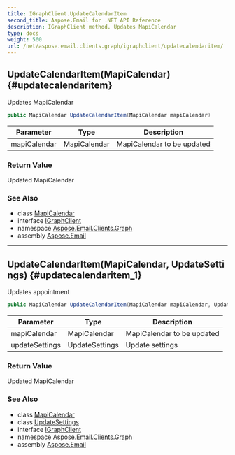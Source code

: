 ```yaml
---
title: IGraphClient.UpdateCalendarItem
second_title: Aspose.Email for .NET API Reference
description: IGraphClient method. Updates MapiCalendar
type: docs
weight: 560
url: /net/aspose.email.clients.graph/igraphclient/updatecalendaritem/
---
```

## UpdateCalendarItem(MapiCalendar) {#updatecalendaritem}

Updates MapiCalendar

```csharp
public MapiCalendar UpdateCalendarItem(MapiCalendar mapiCalendar)
```

| Parameter | Type | Description |
| --- | --- | --- |
| mapiCalendar | MapiCalendar | MapiCalendar to be updated |

### Return Value

Updated MapiCalendar

### See Also

* class [MapiCalendar](../../../aspose.email.mapi/mapicalendar/)
* interface [IGraphClient](../)
* namespace [Aspose.Email.Clients.Graph](../../igraphclient/)
* assembly [Aspose.Email](../../../)

---

## UpdateCalendarItem(MapiCalendar, UpdateSettings) {#updatecalendaritem_1}

Updates appointment

```csharp
public MapiCalendar UpdateCalendarItem(MapiCalendar mapiCalendar, UpdateSettings updateSettings)
```

| Parameter | Type | Description |
| --- | --- | --- |
| mapiCalendar | MapiCalendar | MapiCalendar to be updated |
| updateSettings | UpdateSettings | Update settings |

### Return Value

Updated MapiCalendar

### See Also

* class [MapiCalendar](../../../aspose.email.mapi/mapicalendar/)
* class [UpdateSettings](../../updatesettings/)
* interface [IGraphClient](../)
* namespace [Aspose.Email.Clients.Graph](../../igraphclient/)
* assembly [Aspose.Email](../../../)


